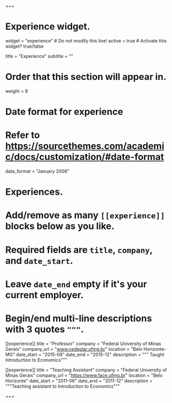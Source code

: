 +++
# Experience widget.
widget = "experience"  # Do not modify this line!
active = true  # Activate this widget? true/false

title = "Experience"
subtitle = ""

# Order that this section will appear in.
weight = 8

# Date format for experience
#   Refer to https://sourcethemes.com/academic/docs/customization/#date-format
date_format = "January 2006"

# Experiences.
#   Add/remove as many `[[experience]]` blocks below as you like.
#   Required fields are `title`, `company`, and `date_start`.
#   Leave `date_end` empty if it's your current employer.
#   Begin/end multi-line descriptions with 3 quotes `"""`.
[[experience]]
  title = "Professor"
  company = "Federal University of Minas Gerais"
  company_url = "www.cedeplar.ufmg.br"
  location = "Belo Horizonte-MG"
  date_start = "2015-08"
  date_end = "2015-12"
  description = """ Taught Introduction to Economics"""

[[experience]]
  title = "Teaching Assistant"
  company = "Federal University of Minas Gerais"
  company_url = "https://www.face.ufmg.br"
  location = "Belo Horizonte"
  date_start = "2011-06"
  date_end = "2011-12"
  description = """Teaching assistant to Introduction to Economics"""
  
+++
